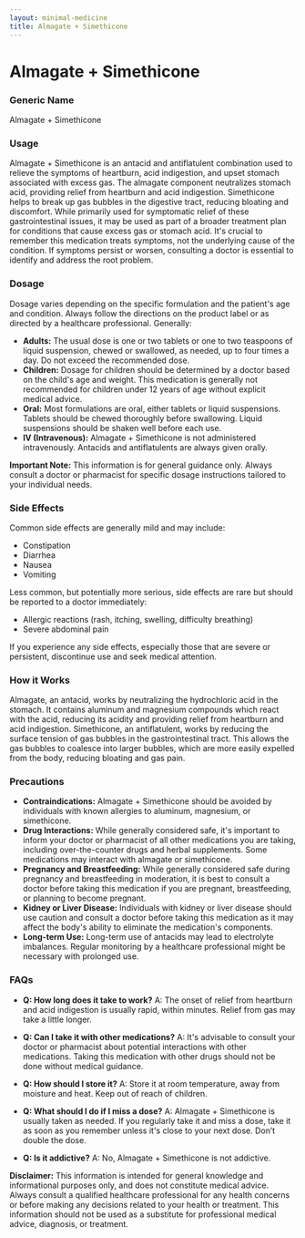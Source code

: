 ```yaml
---
layout: minimal-medicine
title: Almagate + Simethicone
---
```


# Almagate + Simethicone
### Generic Name
Almagate + Simethicone

### Usage
Almagate + Simethicone is an antacid and antiflatulent combination used to relieve the symptoms of heartburn, acid indigestion, and upset stomach associated with excess gas.  The almagate component neutralizes stomach acid, providing relief from heartburn and acid indigestion. Simethicone helps to break up gas bubbles in the digestive tract, reducing bloating and discomfort. While primarily used for symptomatic relief of these gastrointestinal issues, it may be used as part of a broader treatment plan for conditions that cause excess gas or stomach acid.  It's crucial to remember this medication treats symptoms, not the underlying cause of the condition.  If symptoms persist or worsen, consulting a doctor is essential to identify and address the root problem.

### Dosage
Dosage varies depending on the specific formulation and the patient's age and condition.  Always follow the directions on the product label or as directed by a healthcare professional.  Generally:

* **Adults:**  The usual dose is one or two tablets or one to two teaspoons of liquid suspension, chewed or swallowed, as needed, up to four times a day.  Do not exceed the recommended dose.
* **Children:**  Dosage for children should be determined by a doctor based on the child's age and weight.  This medication is generally not recommended for children under 12 years of age without explicit medical advice.
* **Oral:**  Most formulations are oral, either tablets or liquid suspensions.  Tablets should be chewed thoroughly before swallowing.  Liquid suspensions should be shaken well before each use.
* **IV (Intravenous):**  Almagate + Simethicone is not administered intravenously.  Antacids and antiflatulents are always given orally.

**Important Note:** This information is for general guidance only.  Always consult a doctor or pharmacist for specific dosage instructions tailored to your individual needs.


### Side Effects
Common side effects are generally mild and may include:

* Constipation
* Diarrhea
* Nausea
* Vomiting

Less common, but potentially more serious, side effects are rare but should be reported to a doctor immediately:

* Allergic reactions (rash, itching, swelling, difficulty breathing)
* Severe abdominal pain

If you experience any side effects, especially those that are severe or persistent, discontinue use and seek medical attention.


### How it Works
Almagate, an antacid, works by neutralizing the hydrochloric acid in the stomach.  It contains aluminum and magnesium compounds which react with the acid, reducing its acidity and providing relief from heartburn and acid indigestion.  Simethicone, an antiflatulent, works by reducing the surface tension of gas bubbles in the gastrointestinal tract. This allows the gas bubbles to coalesce into larger bubbles, which are more easily expelled from the body, reducing bloating and gas pain.


### Precautions
* **Contraindications:**  Almagate + Simethicone should be avoided by individuals with known allergies to aluminum, magnesium, or simethicone.
* **Drug Interactions:**  While generally considered safe, it's important to inform your doctor or pharmacist of all other medications you are taking, including over-the-counter drugs and herbal supplements. Some medications may interact with almagate or simethicone.
* **Pregnancy and Breastfeeding:**  While generally considered safe during pregnancy and breastfeeding in moderation, it is best to consult a doctor before taking this medication if you are pregnant, breastfeeding, or planning to become pregnant.
* **Kidney or Liver Disease:**  Individuals with kidney or liver disease should use caution and consult a doctor before taking this medication as it may affect the body's ability to eliminate the medication's components.
* **Long-term Use:**  Long-term use of antacids may lead to electrolyte imbalances. Regular monitoring by a healthcare professional might be necessary with prolonged use.


### FAQs

* **Q: How long does it take to work?** A:  The onset of relief from heartburn and acid indigestion is usually rapid, within minutes.  Relief from gas may take a little longer.

* **Q: Can I take it with other medications?** A:  It's advisable to consult your doctor or pharmacist about potential interactions with other medications. Taking this medication with other drugs should not be done without medical guidance.

* **Q: How should I store it?** A:  Store it at room temperature, away from moisture and heat.  Keep out of reach of children.

* **Q: What should I do if I miss a dose?** A:  Almagate + Simethicone is usually taken as needed. If you regularly take it and miss a dose, take it as soon as you remember unless it's close to your next dose. Don’t double the dose.

* **Q: Is it addictive?** A:  No, Almagate + Simethicone is not addictive.


**Disclaimer:** This information is intended for general knowledge and informational purposes only, and does not constitute medical advice.  Always consult a qualified healthcare professional for any health concerns or before making any decisions related to your health or treatment.  This information should not be used as a substitute for professional medical advice, diagnosis, or treatment.
